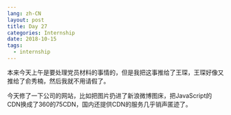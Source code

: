 ```yaml
---
lang: zh-CN
layout: post
title: Day 27
categories: Internship
date: 2018-10-15
tags:
  - internship
---
```


本来今天上午是要处理党员材料的事情的，但是我把这事推给了王琛，王琛好像又推给了俞秀楠，然后我就不用请假了。

今天修了一下公司的网站，比如把图片扔进了新浪微博图床，把JavaScript的CDN换成了360的75CDN，国内还提供CDN的服务几乎销声匿迹了。
